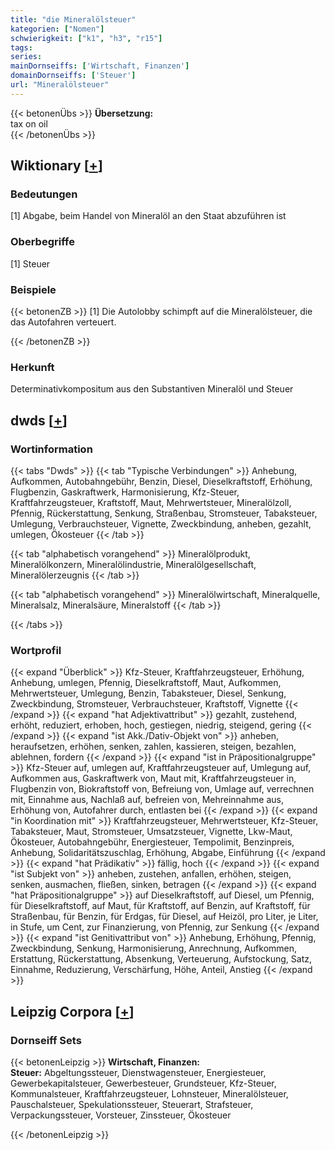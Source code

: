 ```yaml
---
title: "die Mineralölsteuer"
kategorien: ["Nomen"]
schwierigkeit: ["k1", "h3", "r15"]
tags:
series:
mainDornseiffs: ['Wirtschaft, Finanzen']
domainDornseiffs: ['Steuer']
url: "Mineralölsteuer"
---
```


{{< betonenÜbs >}}
**Übersetzung:**  
tax on oil  
{{< /betonenÜbs >}}

## Wiktionary [[+](https://de.wiktionary.org/wiki/Mineralölsteuer)]

### Bedeutungen
[1] Abgabe, beim Handel von Mineralöl an den Staat abzuführen ist  

### Oberbegriffe
[1] Steuer  

### Beispiele
{{< betonenZB >}}
[1] Die Autolobby schimpft auf die Mineralölsteuer, die das Autofahren verteuert.  

{{< /betonenZB >}}
### Herkunft
Determinativkompositum aus den Substantiven Mineralöl und Steuer  



## dwds [[+](https://www.dwds.de/wb/Mineralölsteuer)]

### Wortinformation
{{< tabs "Dwds" >}}
{{< tab "Typische Verbindungen" >}}
Anhebung, Aufkommen, Autobahngebühr, Benzin, Diesel, Dieselkraftstoff, Erhöhung, Flugbenzin, Gaskraftwerk, Harmonisierung, Kfz-Steuer, Kraftfahrzeugsteuer, Kraftstoff, Maut, Mehrwertsteuer, Mineralölzoll, Pfennig, Rückerstattung, Senkung, Straßenbau, Stromsteuer, Tabaksteuer, Umlegung, Verbrauchsteuer, Vignette, Zweckbindung, anheben, gezahlt, umlegen, Ökosteuer
{{< /tab >}}

{{< tab "alphabetisch vorangehend" >}}
Mineralölprodukt, Mineralölkonzern, Mineralölindustrie, Mineralölgesellschaft, Mineralölerzeugnis
{{< /tab >}}

{{< tab "alphabetisch vorangehend" >}}
Mineralölwirtschaft, Mineralquelle, Mineralsalz, Mineralsäure, Mineralstoff
{{< /tab >}}

{{< /tabs >}}

### Wortprofil
{{< expand "Überblick" >}} Kfz-Steuer, Kraftfahrzeugsteuer, Erhöhung, Anhebung, umlegen, Pfennig, Dieselkraftstoff, Maut, Aufkommen, Mehrwertsteuer, Umlegung, Benzin, Tabaksteuer, Diesel, Senkung, Zweckbindung, Stromsteuer, Verbrauchsteuer, Kraftstoff, Vignette {{< /expand >}}
{{< expand "hat Adjektivattribut" >}} gezahlt, zustehend, erhöht, reduziert, erhoben, hoch, gestiegen, niedrig, steigend, gering {{< /expand >}}
{{< expand "ist Akk./Dativ-Objekt von" >}} anheben, heraufsetzen, erhöhen, senken, zahlen, kassieren, steigen, bezahlen, ablehnen, fordern {{< /expand >}}
{{< expand "ist in Präpositionalgruppe" >}} Kfz-Steuer auf, umlegen auf, Kraftfahrzeugsteuer auf, Umlegung auf, Aufkommen aus, Gaskraftwerk von, Maut mit, Kraftfahrzeugsteuer in, Flugbenzin von, Biokraftstoff von, Befreiung von, Umlage auf, verrechnen mit, Einnahme aus, Nachlaß auf, befreien von, Mehreinnahme aus, Erhöhung von, Autofahrer durch, entlasten bei {{< /expand >}}
{{< expand "in Koordination mit" >}} Kraftfahrzeugsteuer, Mehrwertsteuer, Kfz-Steuer, Tabaksteuer, Maut, Stromsteuer, Umsatzsteuer, Vignette, Lkw-Maut, Ökosteuer, Autobahngebühr, Energiesteuer, Tempolimit, Benzinpreis, Anhebung, Solidaritätszuschlag, Erhöhung, Abgabe, Einführung {{< /expand >}}
{{< expand "hat Prädikativ" >}} fällig, hoch {{< /expand >}}
{{< expand "ist Subjekt von" >}} anheben, zustehen, anfallen, erhöhen, steigen, senken, ausmachen, fließen, sinken, betragen {{< /expand >}}
{{< expand "hat Präpositionalgruppe" >}} auf Dieselkraftstoff, auf Diesel, um Pfennig, für Dieselkraftstoff, auf Maut, für Kraftstoff, auf Benzin, auf Kraftstoff, für Straßenbau, für Benzin, für Erdgas, für Diesel, auf Heizöl, pro Liter, je Liter, in Stufe, um Cent, zur Finanzierung, von Pfennig, zur Senkung {{< /expand >}}
{{< expand "ist Genitivattribut von" >}} Anhebung, Erhöhung, Pfennig, Zweckbindung, Senkung, Harmonisierung, Anrechnung, Aufkommen, Erstattung, Rückerstattung, Absenkung, Verteuerung, Aufstockung, Satz, Einnahme, Reduzierung, Verschärfung, Höhe, Anteil, Anstieg {{< /expand >}}

## Leipzig Corpora [[+](https://corpora.uni-leipzig.de/en/res?word=Mineralölsteuer&corpusId=deu_newscrawl-public_2018)]

### Dornseiff Sets
{{< betonenLeipzig >}}
**Wirtschaft, Finanzen:**  
**Steuer:** Abgeltungssteuer, Dienstwagensteuer, Energiesteuer, Gewerbekapitalsteuer, Gewerbesteuer, Grundsteuer, Kfz-Steuer, Kommunalsteuer, Kraftfahrzeugsteuer, Lohnsteuer, Mineralölsteuer, Pauschalsteuer, Spekulationssteuer, Steuerart, Strafsteuer, Verpackungssteuer, Vorsteuer, Zinssteuer, Ökosteuer  

{{< /betonenLeipzig >}}
